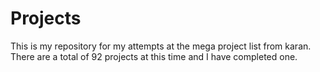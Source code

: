 # Projects

This is my repository for my attempts at the mega project list from karan. There are a total of 92 projects at this time and I have completed one.

